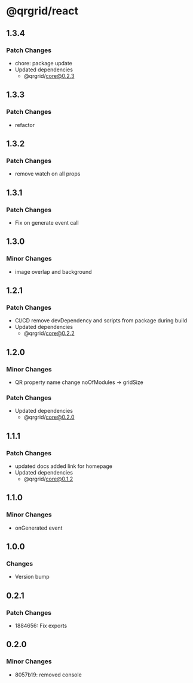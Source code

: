 # @qrgrid/react

## 1.3.4

### Patch Changes

- chore: package update
- Updated dependencies
  - @qrgrid/core@0.2.3

## 1.3.3

### Patch Changes

- refactor

## 1.3.2

### Patch Changes

- remove watch on all props

## 1.3.1

### Patch Changes

- Fix on generate event call

## 1.3.0

### Minor Changes

- image overlap and background

## 1.2.1

### Patch Changes

- CI/CD remove devDependency and scripts from package during build
- Updated dependencies
  - @qrgrid/core@0.2.2

## 1.2.0

### Minor Changes

- QR property name change noOfModules -> gridSize

### Patch Changes

- Updated dependencies
  - @qrgrid/core@0.2.0

## 1.1.1

### Patch Changes

- updated docs added link for homepage
- Updated dependencies
  - @qrgrid/core@0.1.2

## 1.1.0

### Minor Changes

- onGenerated event

## 1.0.0

### Changes

- Version bump

## 0.2.1

### Patch Changes

- 1884656: Fix exports

## 0.2.0

### Minor Changes

- 8057b19: removed console
